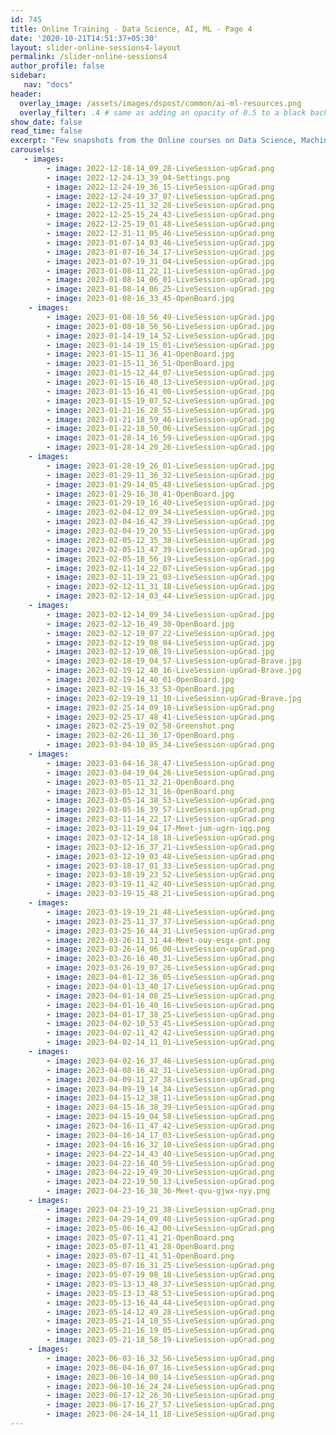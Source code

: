 ```yaml
---
id: 745    
title: Online Training - Data Science, AI, ML - Page 4
date: '2020-10-21T14:51:37+05:30'
layout: slider-online-sessions4-layout
permalink: /slider-online-sessions4
author_profile: false
sidebar:
   nav: "docs"
header:
  overlay_image: /assets/images/dspost/common/ai-ml-resources.png
  overlay_filter: .4 # same as adding an opacity of 0.5 to a black background
show_date: false
read_time: false
excerpt: "Few snapshots from the Online courses on Data Science, Machine Learning, Deep Learning, NLP, Project Management, Agile Management. 2000+ learners, 400+ sessions, 1600+ Hours. Learners across the Glove."
carousels:
   - images: 
        - image: 2022-12-18-14_09_28-LiveSession-upGrad.png
        - image: 2022-12-24-13_39_04-Settings.png
        - image: 2022-12-24-19_36_15-LiveSession-upGrad.png
        - image: 2022-12-24-19_37_07-LiveSession-upGrad.png
        - image: 2022-12-25-11_32_28-LiveSession-upGrad.png
        - image: 2022-12-25-15_24_43-LiveSession-upGrad.png
        - image: 2022-12-25-19_01_48-LiveSession-upGrad.png
        - image: 2022-12-31-11_05_46-LiveSession-upGrad.png
        - image: 2023-01-07-14_03_46-LiveSession-upGrad.jpg
        - image: 2023-01-07-16_34_17-LiveSession-upGrad.jpg
        - image: 2023-01-07-19_31_04-LiveSession-upGrad.jpg
        - image: 2023-01-08-11_22_11-LiveSession-upGrad.jpg
        - image: 2023-01-08-14_06_01-LiveSession-upGrad.jpg
        - image: 2023-01-08-14_06_25-LiveSession-upGrad.jpg
        - image: 2023-01-08-16_33_45-OpenBoard.jpg
    - images: 
        - image: 2023-01-08-18_56_49-LiveSession-upGrad.jpg
        - image: 2023-01-08-18_56_56-LiveSession-upGrad.jpg
        - image: 2023-01-14-19_14_52-LiveSession-upGrad.jpg
        - image: 2023-01-14-19_15_01-LiveSession-upGrad.jpg
        - image: 2023-01-15-11_36_41-OpenBoard.jpg
        - image: 2023-01-15-11_36_51-OpenBoard.jpg
        - image: 2023-01-15-12_44_07-LiveSession-upGrad.jpg
        - image: 2023-01-15-16_40_13-LiveSession-upGrad.jpg
        - image: 2023-01-15-16_41_00-LiveSession-upGrad.jpg
        - image: 2023-01-15-19_07_52-LiveSession-upGrad.jpg
        - image: 2023-01-21-16_28_55-LiveSession-upGrad.jpg
        - image: 2023-01-21-18_59_46-LiveSession-upGrad.jpg
        - image: 2023-01-22-18_50_06-LiveSession-upGrad.jpg
        - image: 2023-01-28-14_16_59-LiveSession-upGrad.jpg
        - image: 2023-01-28-14_20_26-LiveSession-upGrad.jpg
    - images: 
        - image: 2023-01-28-19_26_01-LiveSession-upGrad.jpg
        - image: 2023-01-29-11_36_32-LiveSession-upGrad.jpg
        - image: 2023-01-29-14_05_48-LiveSession-upGrad.jpg
        - image: 2023-01-29-16_30_41-OpenBoard.jpg
        - image: 2023-01-29-19_16_40-LiveSession-upGrad.jpg
        - image: 2023-02-04-12_09_34-LiveSession-upGrad.jpg
        - image: 2023-02-04-16_42_39-LiveSession-upGrad.jpg
        - image: 2023-02-04-19_20_55-LiveSession-upGrad.jpg
        - image: 2023-02-05-12_35_38-LiveSession-upGrad.jpg
        - image: 2023-02-05-13_47_39-LiveSession-upGrad.jpg
        - image: 2023-02-05-18_56_19-LiveSession-upGrad.jpg
        - image: 2023-02-11-14_22_07-LiveSession-upGrad.jpg
        - image: 2023-02-11-19_21_03-LiveSession-upGrad.jpg
        - image: 2023-02-12-11_31_18-LiveSession-upGrad.jpg
        - image: 2023-02-12-14_03_44-LiveSession-upGrad.jpg
    - images: 
        - image: 2023-02-12-14_09_34-LiveSession-upGrad.jpg
        - image: 2023-02-12-16_49_30-OpenBoard.jpg
        - image: 2023-02-12-19_07_22-LiveSession-upGrad.jpg
        - image: 2023-02-12-19_08_04-LiveSession-upGrad.jpg
        - image: 2023-02-12-19_08_19-LiveSession-upGrad.jpg
        - image: 2023-02-18-19_04_57-LiveSession-upGrad-Brave.jpg
        - image: 2023-02-19-12_40_16-LiveSession-upGrad-Brave.jpg
        - image: 2023-02-19-14_40_01-OpenBoard.jpg
        - image: 2023-02-19-16_33_53-OpenBoard.jpg
        - image: 2023-02-19-19_11_10-LiveSession-upGrad-Brave.jpg
        - image: 2023-02-25-14_09_18-LiveSession-upGrad.png
        - image: 2023-02-25-17_48_41-LiveSession-upGrad.png
        - image: 2023-02-25-19_02_58-Greenshot.png
        - image: 2023-02-26-11_36_17-OpenBoard.png
        - image: 2023-03-04-10_05_34-LiveSession-upGrad.png
    - images: 
        - image: 2023-03-04-16_38_47-LiveSession-upGrad.png
        - image: 2023-03-04-19_04_26-LiveSession-upGrad.png
        - image: 2023-03-05-11_32_21-OpenBoard.png
        - image: 2023-03-05-12_31_16-OpenBoard.png
        - image: 2023-03-05-14_38_53-LiveSession-upGrad.png
        - image: 2023-03-05-16_39_57-LiveSession-upGrad.png
        - image: 2023-03-11-14_22_17-LiveSession-upGrad.png
        - image: 2023-03-11-19_04_17-Meet-jum-ugrn-iqg.png
        - image: 2023-03-12-14_18_18-LiveSession-upGrad.png
        - image: 2023-03-12-16_37_21-LiveSession-upGrad.png
        - image: 2023-03-12-19_03_48-LiveSession-upGrad.png
        - image: 2023-03-18-17_01_33-LiveSession-upGrad.png
        - image: 2023-03-18-19_23_52-LiveSession-upGrad.png
        - image: 2023-03-19-11_42_40-LiveSession-upGrad.png
        - image: 2023-03-19-15_48_21-LiveSession-upGrad.png
    - images: 
        - image: 2023-03-19-19_21_48-LiveSession-upGrad.png
        - image: 2023-03-25-11_37_37-LiveSession-upGrad.png
        - image: 2023-03-25-16_44_31-LiveSession-upGrad.png
        - image: 2023-03-26-11_31_44-Meet-ouy-esgx-pnt.png
        - image: 2023-03-26-14_06_00-LiveSession-upGrad.png
        - image: 2023-03-26-16_40_31-LiveSession-upGrad.png
        - image: 2023-03-26-19_07_26-LiveSession-upGrad.png
        - image: 2023-04-01-12_36_05-LiveSession-upGrad.png
        - image: 2023-04-01-13_40_17-LiveSession-upGrad.png
        - image: 2023-04-01-14_08_25-LiveSession-upGrad.png
        - image: 2023-04-01-16_40_16-LiveSession-upGrad.png
        - image: 2023-04-01-17_38_25-LiveSession-upGrad.png
        - image: 2023-04-02-10_53_45-LiveSession-upGrad.png
        - image: 2023-04-02-11_42_42-LiveSession-upGrad.png
        - image: 2023-04-02-14_11_01-LiveSession-upGrad.png
    - images: 
        - image: 2023-04-02-16_37_46-LiveSession-upGrad.png
        - image: 2023-04-08-16_42_31-LiveSession-upGrad.png
        - image: 2023-04-09-11_27_38-LiveSession-upGrad.png
        - image: 2023-04-09-19_14_34-LiveSession-upGrad.png
        - image: 2023-04-15-12_38_11-LiveSession-upGrad.png
        - image: 2023-04-15-16_38_39-LiveSession-upGrad.png
        - image: 2023-04-15-19_04_58-LiveSession-upGrad.png
        - image: 2023-04-16-11_47_42-LiveSession-upGrad.png
        - image: 2023-04-16-14_17_03-LiveSession-upGrad.png
        - image: 2023-04-16-16_32_10-LiveSession-upGrad.png
        - image: 2023-04-22-14_43_40-LiveSession-upGrad.png
        - image: 2023-04-22-16_40_59-LiveSession-upGrad.png
        - image: 2023-04-22-19_49_30-LiveSession-upGrad.png
        - image: 2023-04-22-19_50_13-LiveSession-upGrad.png
        - image: 2023-04-23-16_38_36-Meet-qvu-gjwx-nyy.png
    - images: 
        - image: 2023-04-23-19_21_38-LiveSession-upGrad.png
        - image: 2023-04-29-14_09_40-LiveSession-upGrad.png
        - image: 2023-05-06-16_42_00-LiveSession-upGrad.png
        - image: 2023-05-07-11_41_21-OpenBoard.png
        - image: 2023-05-07-11_41_28-OpenBoard.png
        - image: 2023-05-07-11_41_51-OpenBoard.png
        - image: 2023-05-07-16_31_25-LiveSession-upGrad.png
        - image: 2023-05-07-19_08_18-LiveSession-upGrad.png
        - image: 2023-05-13-13_48_37-LiveSession-upGrad.png
        - image: 2023-05-13-13_48_53-LiveSession-upGrad.png
        - image: 2023-05-13-16_44_44-LiveSession-upGrad.png
        - image: 2023-05-14-12_49_28-LiveSession-upGrad.png
        - image: 2023-05-21-14_10_55-LiveSession-upGrad.png
        - image: 2023-05-21-16_19_05-LiveSession-upGrad.png
        - image: 2023-05-21-18_58_19-LiveSession-upGrad.png
    - images: 
        - image: 2023-06-03-16_32_56-LiveSession-upGrad.png
        - image: 2023-06-04-16_07_16-LiveSession-upGrad.png
        - image: 2023-06-10-14_00_14-LiveSession-upGrad.png
        - image: 2023-06-10-16_24_24-LiveSession-upGrad.png
        - image: 2023-06-17-12_26_30-LiveSession-upGrad.png
        - image: 2023-06-17-16_27_57-LiveSession-upGrad.png
        - image: 2023-06-24-14_11_18-LiveSession-upGrad.png
---    
```




